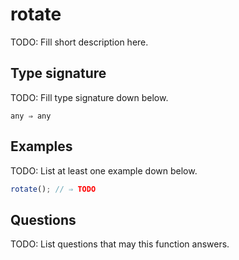 # rotate

TODO: Fill short description here.

## Type signature

TODO: Fill type signature down below.

```
any ⇒ any
```

## Examples

TODO: List at least one example down below.

```javascript
rotate(); // ⇒ TODO
```

## Questions

TODO: List questions that may this function answers.
